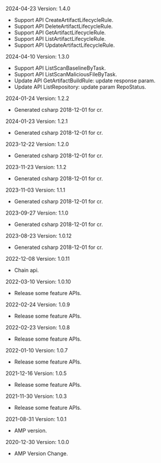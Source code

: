 2024-04-23 Version: 1.4.0
- Support API CreateArtifactLifecycleRule.
- Support API DeleteArtifactLifecycleRule.
- Support API GetArtifactLifecycleRule.
- Support API ListArtifactLifecycleRule.
- Support API UpdateArtifactLifecycleRule.


2024-04-10 Version: 1.3.0
- Support API ListScanBaselineByTask.
- Support API ListScanMaliciousFileByTask.
- Update API GetArtifactBuildRule: update response param.
- Update API ListRepository: update param RepoStatus.


2024-01-24 Version: 1.2.2
- Generated csharp 2018-12-01 for cr.

2024-01-23 Version: 1.2.1
- Generated csharp 2018-12-01 for cr.

2023-12-22 Version: 1.2.0
- Generated csharp 2018-12-01 for cr.

2023-11-23 Version: 1.1.2
- Generated csharp 2018-12-01 for cr.

2023-11-03 Version: 1.1.1
- Generated csharp 2018-12-01 for cr.

2023-09-27 Version: 1.1.0
- Generated csharp 2018-12-01 for cr.

2023-08-23 Version: 1.0.12
- Generated csharp 2018-12-01 for cr.

2022-12-08 Version: 1.0.11
- Chain api.

2022-03-10 Version: 1.0.10
- Release some feature APIs.

2022-02-24 Version: 1.0.9
- Release some feature APIs.

2022-02-23 Version: 1.0.8
- Release some feature APIs.

2022-01-10 Version: 1.0.7
- Release some feature APIs.

2021-12-16 Version: 1.0.5
- Release some feature APIs.

2021-11-30 Version: 1.0.3
- Release some feature APIs.

2021-08-31 Version: 1.0.1
- AMP version.

2020-12-30 Version: 1.0.0
- AMP Version Change.

